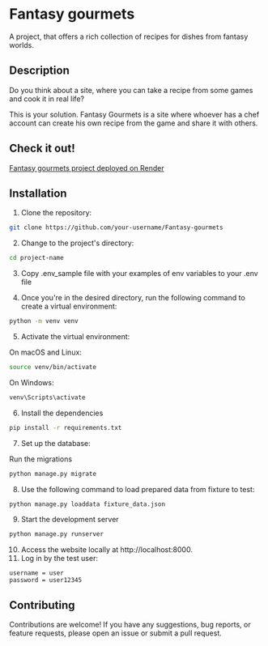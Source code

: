 # Fantasy gourmets
A project, that offers a rich collection of recipes for dishes from fantasy worlds.

## Description

Do you think about a site, where you can take a recipe from some games and cook it in real life?

This is your solution. Fantasy Gourmets is a site where whoever has a chef account can create his own recipe from the game and share it with others.
## Check it out!
[Fantasy gourmets project deployed on Render](https://fantasy-gourmets.onrender.com)
## Installation

1. Clone the repository:

```bash
git clone https://github.com/your-username/Fantasy-gourmets
```

2. Change to the project's directory:
```bash
cd project-name
```
3. Сopy .env_sample file with your examples of env variables to your .env
file


4. Once you're in the desired directory, run the following command to create a virtual environment:
```bash
python -m venv venv
```
5. Activate the virtual environment:

On macOS and Linux:

```bash
source venv/bin/activate
```
On Windows:
```bash
venv\Scripts\activate
```

6. Install the dependencies

```bash
pip install -r requirements.txt
```

7. Set up the database:

Run the migrations

```bash
python manage.py migrate
```

8. Use the following command to load prepared data from fixture to test:
```bash
python manage.py loaddata fixture_data.json
```

9. Start the development server
```bash
python manage.py runserver
```
10. Access the website locally at http://localhost:8000.
11. Log in by the test user:
```
username = user
password = user12345
```

## Contributing

Contributions are welcome! If you have any suggestions, bug reports, or feature requests, please open an issue or submit a pull request.


